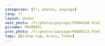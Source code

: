 ```yaml
---
categories: [fr, photos, paysage]
lang: fr
layout: photo
next_photo: /fr/photos/paysage/P0000160.html
picname: P0000051
prev_photo: /fr/photos/paysage/P0000215.html
tags: [Bishop Cap, Grass, Trees]
---
```

